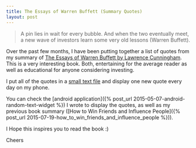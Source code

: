 ```yaml
---
title: The Essays of Warren Buffett (Summary Quotes)
layout: post
---
```


> A pin lies in wait for every bubble. And when the two eventually meet, a new
> wave of investors learn some very old lessons (Warren Buffett).


Over the past few months, I have been putting together a list of quotes from my
summary of 
[The Essays of Warren Buffett by Lawrence Cunningham](http://www.goodreads.com/book/show/145565.The_Essays_of_Warren_Buffett).
This is a very interesting book. Both, entertaining for the average reader as
well as educational for anyone considering investing.

I put all of the quotes in a 
[small text file](https://github.com/camilotejeiro/book_summary_quotes/blob/master/the_essays_of_warren_buffett_quotes-lawrence_cunningham.txt)
and display one new quote every day on my phone. 

You can check the 
[android application]({% post_url 2015-05-07-android-random-text-widget %})
I wrote to display the quotes, as well as my previous book summary 
([How to Win Friends and Influence People]({% post_url 2015-07-19-how_to_win_friends_and_influence_people %})).

I Hope this inspires you to read the book :)

Cheers
